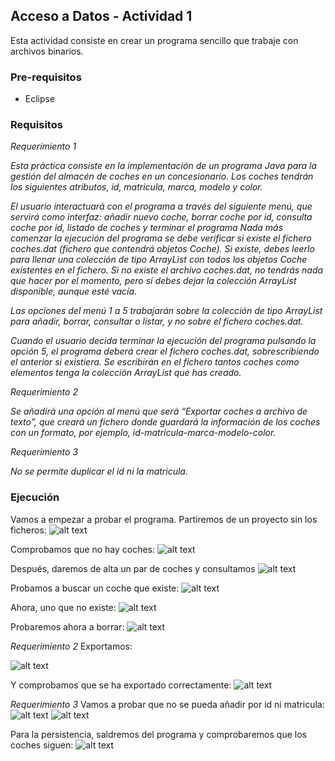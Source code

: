## Acceso a Datos - Actividad 1
Esta actividad consiste en crear un programa sencillo que trabaje con archivos binarios.

### Pre-requisitos
* Eclipse

### Requisitos

_*Requerimiento 1*_

_Esta práctica consiste en la implementación de un programa Java para la gestión del almacén de coches en un concesionario. Los coches tendrán los siguientes atributos, id, matricula, marca, modelo y color._

_El usuario interactuará con el programa a través del siguiente menú, que servirá como interfaz: añadir nuevo coche, borrar coche por id, consulta coche por id, listado de coches y terminar el programa_
_Nada más comenzar la ejecución del programa se debe verificar si existe el fichero coches.dat (fichero que contendrá objetos Coche). Si existe, debes leerlo para llenar una colección de tipo ArrayList con todos los objetos Coche existentes en el fichero. Si no existe el archivo coches.dat, no tendrás nada que hacer por el momento, pero sí debes dejar la colección ArrayList disponible, aunque esté vacía._

_Las opciones del menú 1 a 5 trabajarán sobre la colección de tipo ArrayList para añadir, borrar, consultar o listar, y no sobre el fichero coches.dat._

_Cuando el usuario decida terminar la ejecución del programa pulsando la opción 5, el programa deberá crear el fichero coches.dat, sobrescribiendo el anterior si existiera. Se escribirán en el fichero tantos coches como elementos tenga la colección ArrayList que has creado._

*Requerimiento 2*

_Se añadirá una opción al menú que será “Exportar coches a archivo de texto”, que creará un fichero donde guardará la información de los coches con un formato, por ejemplo, id-matricula-marca-modelo-color._

_*Requerimiento 3*_

_No se permite duplicar el id ni la matricula._


### Ejecución
Vamos a empezar a probar el programa. Partiremos de un proyecto sin los ficheros:
![alt text](https://github.com/lapuya/AD_1/blob/master/resources/Sin_archivo.png)

Comprobamos que no hay coches:
![alt text](https://github.com/lapuya/AD_1/blob/master/resources/SIN_COCHES.png)

Después, daremos de alta un par de coches y consultamos
![alt text](https://github.com/lapuya/AD_1/blob/master/resources/coches_consulta.png)

Probamos a buscar un coche que existe: 
![alt text](https://github.com/lapuya/AD_1/blob/master/resources/coche_encontrado.png)



Ahora, uno que no existe:
![alt text](https://github.com/lapuya/AD_1/blob/master/resources/no_coche.png)


Probaremos ahora a borrar:
![alt text](https://github.com/lapuya/AD_1/blob/master/resources/borrar_coche.png)


*Requerimiento 2*
Exportamos:

![alt text](https://github.com/lapuya/AD_1/blob/master/resources/coche_exportado.png)

Y comprobamos que se ha exportado correctamente:
![alt text](https://github.com/lapuya/AD_1/blob/master/resources/coches_txt.png)

*Requerimiento 3*
Vamos a probar que no se pueda añadir por id ni matricula:
![alt text](https://github.com/lapuya/AD_1/blob/master/resources/id_repetido.png)
![alt text](https://github.com/lapuya/AD_1/blob/master/resources/matricula_repetida.png)

Para la persistencia, saldremos del programa y comprobaremos que los coches siguen:
![alt text](https://github.com/lapuya/AD_1/blob/master/resources/persistencia.png)

